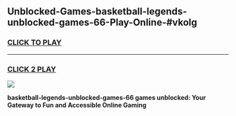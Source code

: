 
## Unblocked-Games-basketball-legends-unblocked-games-66-Play-Online-#vkolg
<h3>
<a href="https://premium.freeplayer.one?title=basketball-legends-unblocked-games-66&ref=27F">CLICK TO PLAY</a></h3>
<hr>

<h3>
<a href="https://premium.freeplayer.one?title=basketball-legends-unblocked-games-66&ref=27F">CLICK 2 PLAY</a>
  
</h3>

<a href="https://premium.freeplayer.one?title=basketball-legends-unblocked-games-66&ref=27F"><img src="https://clearcache.store/games.png"></a>


**basketball-legends-unblocked-games-66 games unblocked: Your Gateway to Fun and Accessible Online Gaming**
